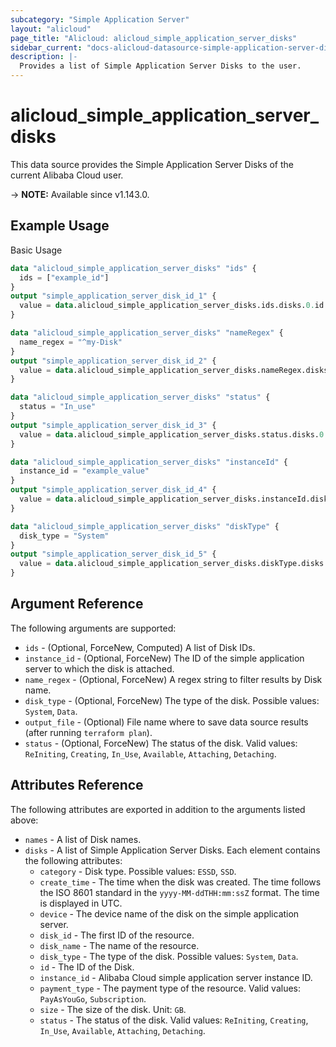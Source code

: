 ```yaml
---
subcategory: "Simple Application Server"
layout: "alicloud"
page_title: "Alicloud: alicloud_simple_application_server_disks"
sidebar_current: "docs-alicloud-datasource-simple-application-server-disks"
description: |-
  Provides a list of Simple Application Server Disks to the user.
---
```


# alicloud_simple_application_server_disks

This data source provides the Simple Application Server Disks of the current Alibaba Cloud user.

-> **NOTE:** Available since v1.143.0.

## Example Usage

Basic Usage

```terraform
data "alicloud_simple_application_server_disks" "ids" {
  ids = ["example_id"]
}
output "simple_application_server_disk_id_1" {
  value = data.alicloud_simple_application_server_disks.ids.disks.0.id
}

data "alicloud_simple_application_server_disks" "nameRegex" {
  name_regex = "^my-Disk"
}
output "simple_application_server_disk_id_2" {
  value = data.alicloud_simple_application_server_disks.nameRegex.disks.0.id
}

data "alicloud_simple_application_server_disks" "status" {
  status = "In_use"
}
output "simple_application_server_disk_id_3" {
  value = data.alicloud_simple_application_server_disks.status.disks.0.id
}

data "alicloud_simple_application_server_disks" "instanceId" {
  instance_id = "example_value"
}
output "simple_application_server_disk_id_4" {
  value = data.alicloud_simple_application_server_disks.instanceId.disks.0.id
}

data "alicloud_simple_application_server_disks" "diskType" {
  disk_type = "System"
}
output "simple_application_server_disk_id_5" {
  value = data.alicloud_simple_application_server_disks.diskType.disks.0.id
}

```

## Argument Reference

The following arguments are supported:

* `ids` - (Optional, ForceNew, Computed)  A list of Disk IDs.
* `instance_id` - (Optional, ForceNew) The ID of the simple application server to which the disk is attached.
* `name_regex` - (Optional, ForceNew) A regex string to filter results by Disk name.
* `disk_type` - (Optional, ForceNew) The type of the disk. Possible values: `System`, `Data`.
* `output_file` - (Optional) File name where to save data source results (after running `terraform plan`).
* `status` - (Optional, ForceNew) The status of the disk. Valid values: `ReIniting`, `Creating`, `In_Use`, `Available`, `Attaching`, `Detaching`.

## Attributes Reference

The following attributes are exported in addition to the arguments listed above:

* `names` - A list of Disk names.
* `disks` - A list of Simple Application Server Disks. Each element contains the following attributes:
	* `category` - Disk type. Possible values: `ESSD`, `SSD`.
	* `create_time` - The time when the disk was created. The time follows the ISO 8601 standard in the `yyyy-MM-ddTHH:mm:ssZ` format. The time is displayed in UTC.
	* `device` - The device name of the disk on the simple application server.
	* `disk_id` - The first ID of the resource.
	* `disk_name` - The name of the resource.
	* `disk_type` - The type of the disk. Possible values: `System`, `Data`.
	* `id` - The ID of the Disk.
	* `instance_id` - Alibaba Cloud simple application server instance ID.
	* `payment_type` - The payment type of the resource. Valid values: `PayAsYouGo`, `Subscription`.
	* `size` - The size of the disk. Unit: `GB`.
	* `status` - The status of the disk. Valid values: `ReIniting`, `Creating`, `In_Use`, `Available`, `Attaching`, `Detaching`.